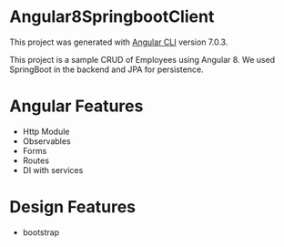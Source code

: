 # Angular8SpringbootClient

This project was generated with [Angular CLI](https://github.com/angular/angular-cli) version 7.0.3.

This project is a sample CRUD of Employees using Angular 8. We used SpringBoot in the backend and JPA for persistence.

# Angular Features

* Http Module
* Observables
* Forms
* Routes
* DI with services

# Design Features

* bootstrap

